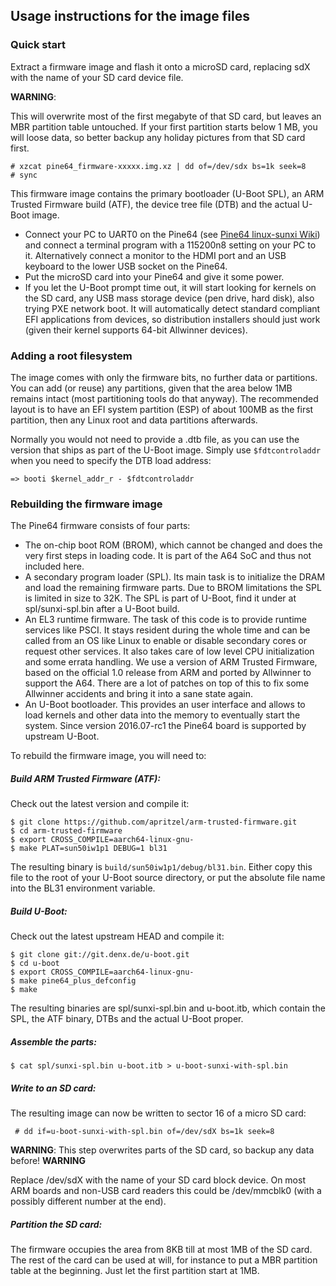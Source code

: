 ## Usage instructions for the image files

### Quick start

Extract a firmware image and flash it onto a microSD card, replacing sdX with
the name of your SD card device file.

**WARNING**:

This will overwrite most of the first megabyte of that SD card, but leaves an
MBR partition table untouched. If your first partition starts below 1 MB,
you will loose data, so better backup any holiday pictures from that SD card
first.

    # xzcat pine64_firmware-xxxxx.img.xz | dd of=/dev/sdx bs=1k seek=8
    # sync

This firmware image contains the primary bootloader (U-Boot SPL), an
ARM Trusted Firmware build (ATF), the device tree file (DTB) and the actual
U-Boot image.

* Connect your PC to UART0 on the Pine64 (see [Pine64 linux-sunxi Wiki](http://linux-sunxi.org/Pine64#Serial_port_.2F_UART))
and connect a terminal program with a 115200n8 setting on your PC to it.
Alternatively connect a monitor to the HDMI port and an USB keyboard to the
lower USB socket on the Pine64.
* Put the microSD card into your Pine64 and give it some power.
* If you let the U-Boot prompt time out, it will start looking for kernels
on the SD card, any USB mass storage device (pen drive, hard disk), also
trying PXE network boot. It will automatically detect standard compliant
EFI applications from devices, so distribution installers should just work
(given their kernel supports 64-bit Allwinner devices).

### Adding a root filesystem

The image comes with only the firmware bits, no further data or partitions.
You can add (or reuse) any partitions, given that the area below 1MB remains
intact (most partitioning tools do that anyway).
The recommended layout is to have an EFI system partition (ESP) of about 100MB
as the first partition, then any Linux root and data partitions afterwards.

Normally you would not need to provide a .dtb file, as you can use the version
that ships as part of the U-Boot image. Simply use `$fdtcontroladdr` when
you need to specify the DTB load address:

    => booti $kernel_addr_r - $fdtcontroladdr

### Rebuilding the firmware image

The Pine64 firmware consists of four parts:

* The on-chip boot ROM (BROM), which cannot be changed and does the very first
steps in loading code. It is part of the A64 SoC and thus not included here.
* A secondary program loader (SPL). Its main task is to initialize the DRAM and
load the remaining firmware parts. Due to BROM limitations the SPL is limited
in size to 32K.
The SPL is part of U-Boot, find it under at spl/sunxi-spl.bin after a U-Boot
build.
* An EL3 runtime firmware. The task of this code is to provide runtime services
like PSCI. It stays resident during the whole time and can be called from an OS
like Linux to enable or disable secondary cores or request other services. It
also takes care of low level CPU initialization and some errata handling.
We use a version of ARM Trusted Firmware, based on the official 1.0 release
from ARM and ported by Allwinner to support the A64. There are a lot of
patches on top of this to fix some Allwinner accidents and bring it into a sane
state again.
* An U-Boot bootloader. This provides an user interface and allows to load
kernels and other data into the memory to eventually start the system. Since
version 2016.07-rc1 the Pine64 board is supported by upstream U-Boot.

To rebuild the firmware image, you will need to:

##### Build ARM Trusted Firmware (ATF):
Check out the latest version and compile it:

    $ git clone https://github.com/apritzel/arm-trusted-firmware.git
    $ cd arm-trusted-firmware
    $ export CROSS_COMPILE=aarch64-linux-gnu-
    $ make PLAT=sun50iw1p1 DEBUG=1 bl31

The resulting binary is `build/sun50iw1p1/debug/bl31.bin`. Either copy this file
to the root of your U-Boot source directory, or put the absolute file name into the BL31
environment variable.

##### Build U-Boot:
Check out the latest upstream HEAD and compile it:

    $ git clone git://git.denx.de/u-boot.git
    $ cd u-boot
    $ export CROSS_COMPILE=aarch64-linux-gnu-
    $ make pine64_plus_defconfig
    $ make

The resulting binaries are spl/sunxi-spl.bin and u-boot.itb, which contain
the SPL, the ATF binary, DTBs and the actual U-Boot proper.

##### Assemble the parts:

    $ cat spl/sunxi-spl.bin u-boot.itb > u-boot-sunxi-with-spl.bin

##### Write to an SD card:
The resulting image can now be written to sector 16 of a micro SD card:

     # dd if=u-boot-sunxi-with-spl.bin of=/dev/sdX bs=1k seek=8

**WARNING**:
This step overwrites parts of the SD card, so backup any data before!
**WARNING**

Replace /dev/sdX with the name of your SD card block device. On most ARM boards
and non-USB card readers this could be /dev/mmcblk0 (with a possibly different
number at the end).

##### Partition the SD card:
The firmware occupies the area from 8KB till at most 1MB of the SD card.
The rest of the card can be used at will, for instance to put a MBR partition
table at the beginning. Just let the first partition start at 1MB.
